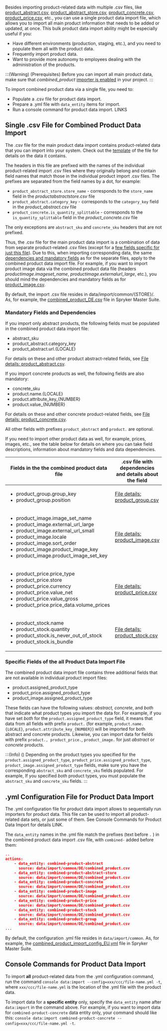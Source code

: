 Besides importing product-related data with multiple .csv files, like [product_abstract.csv](https://documentation.spryker.com/docs/file-details-product-abstractcsv#file-details--product_abstract-csv), [product_abstract_store.csv](https://documentation.spryker.com/docs/file-details-product-abstract-storecsv#file-details--product_abstract_store-csv), [product_concrete.csv](https://documentation.spryker.com/docs/file-details-product-concretecsv#file-details--product_concrete-csv), [product_price.csv](https://documentation.spryker.com/docs/file-details-product-pricecsv#file-details--product_price-csv), etc., you can use a single product data import file, which allows you to import all main product information that needs to be added or updated, at once. This bulk product data import ability might be especially useful if you:

* Have different environments (production, staging, etc.), and you need to populate them all with the product data. 
* Frequently import product data.
* Want to provide more autonomy to employees dealing with the administration of the products.

:::(Warning) (Prerequisites)
Before you can import all main product data, make sure that *combined_product* [importer is enabled](https://documentation.spryker.com/docs/data-importers-review-implementation#implementation-overview) in your project.
:::

To import combined product data via a single file, you need to:

* Populate a .csv file for product data import.
* Prepare a .yml file with `data_entity` items for import.
* Run a console command for product data import. LINKS

## Single .csv File for Combined Product Data Import

The .csv file for the main product data import contains product-related data that you can import into your system. Check out the [template](https://spryker.s3.eu-central-1.amazonaws.com/docs/Developer+Guide/Back-End/Data+Manipulation/Data+Ingestion/Data+Import/Importing+Product+Data+With+a+Single+File/TEMPLATE+Product+import+with+single+file.csv) of the file for details on the data it contains.

The headers in this file are prefixed with the names of the individual product-related import .csv files where they originally belong and contain field names that match those in the individual product import .csv files. The prefixes are separated from the field names by a dot, for example:

* `product_abstract_store.store_name` - corresponds to the `store_name` field in the *productabstractstore.csv* file
* `product_abstract.category_key` - corresponds to the `category_key` field in the *product_abstract.csv* file
* `product_concrete.is_quantity_splittable` -  corresponds to the `is_quantity_splittable` field in the *product_concrete.csv* file

The only exceptions are `abstract_sku` and `concrete_sku` headers that are not prefixed.

Thus, the .csv file for the main product data import is a combination of data from separate product-related .csv files (except for a [few fields specific for just this file](specific-fields)). Due to this, when importing corresponding data, the same [dependencies and mandatory fields](#mandatory-fields) as for the separate files, apply to the combined product data import file. For example, if you want to import product image data via the combined product data file (headers *productimage.imageset_name*, *productimage.externalurl_large*, etc.), you should mind the dependencies and mandatory fields as for [product_image.csv](https://documentation.spryker.com/docs/file-details-product-imagecsv#file-details--product_image-csv). 

By default, the import .csv file resides in data/import/common/{STORE}/. As, for example, the [combined_product_DE.csv](https://github.com/spryker-shop/suite/blob/master/data/import/common/DE/combined_product.csv) file in Spryker Master Suite.

<a name="mandatory-fields"></a>

### Mandatory Fields and Dependencies
If you import only abstract products, the following fields must be populated in the combined product data import file:

* abstract_sku
* product_abstract.category_key
* product_abstract.url.{LOCALE}

For details on these and other product abstract-related fields, see [File details: product_abstract.csv](https://documentation.spryker.com/docs/file-details-product-abstractcsv#file-details--product_abstract-csv).

If you import concrete products as well, the following fields are also mandatory:

* concrete_sku
* product.name.{LOCALE}
* product.attribute_key_{NUMBER}
* product.value_{NUMBER}

For details on these and other concrete product-related fields, see [File details: product_concrete.csv](https://documentation.spryker.com/docs/file-details-product-concretecsv#file-details--product_concrete-csv).

All other fields with prefixes `product_abstract` and `product.` are optional.

If you need to import other product data as well, for example, prices, images, etc., see the table below for details on where you can take field descriptions, information about mandatory fields and data dependencies.


| Fields in the  the combined product data file | .csv file with dependencies and details about the field |
| --- | --- |
| <ul><li>product_group.group_key</li><li>product_group.position</li></ul> | [File details: product_group.csv](https://documentation.spryker.com/docs/file-details-product-groupcsv#file-details--product_group-csv) |
|<ul><li>product_image.image_set_name</li><li>product_image.external_url_large</li><li>product_image.external_url_small</li><li>product_image.locale</li><li>product_image.sort_order</li><li>product_image.product_image_key</li><li>product_image.product_image_set_key</li></ul> | [File details: product_image.csv](https://documentation.spryker.com/docs/file-details-product-imagecsv#file-details--product_image-csv) |
| <ul><li>product_price.price_type</li><li>product_price.store</li><li>product_price.currency</li><li>product_price.value_net</li><li>product_price.value_gross</li><li>product_price.price_data.volume_prices</li></ul> | [File details: product_price.csv](https://documentation.spryker.com/docs/file-details-product-pricecsv#file-details--product_price-csv) |
| <ul><li>product_stock.name</li><li>product_stock.quantity</li><li>product_stock.is_never_out_of_stock</li><li>product_stock.is_bundle</li></ul> | [File details: product_stock.csv](https://documentation.spryker.com/docs/file-details-product-stockcsv#file-details--product_stock-csv) |

<a name="specific-fields"></a>

### Specific Fields of the all Product Data Import File 
The combined product data import file contains three additional fields that are not available in individual product import files: 

* product.assigned_product_type
* product_price.assigned_product_type
* product_image.assigned_product_type

These fields can have the following values: *abstract, concrete*, and *both* that indicate what product types you import the data for. For example, if you have set *both* for the `product.assigned_product_type` field, it means that data from all fields with prefix `product.` (for example, `product.name.{LOCALE}`, `product.attribute_key_{NUMBER}`) will be imported for both abstract and concrete products. Likewise, you can import data for fields with prefix `product., product_price.`, `product_image.` for just *abstract* or *concrete* products.

:::(Info) ()
Depending on the product types you specified for the `product.assigned_product_type`, `product_price.assigned_product_type`, `product_image.assigned_product_type` fields, make sure you have the corresponding `abstract_sku` and `concrete_sku` fields populated. For example, If you specified *both* product types, you must populate the `abstract_sku` and `concrete_sku` fields.
:::

## .yml Configuration File for Product Data Import
The .yml configuration file for product data import allows to sequentially run importers for product data. This file can be used to import all product-related data sets, or just some of them. See Console Commands for Product Data Import for details LINK.

The `data_entity` names in the .yml file match the prefixes (text before `.` ) in the combined product data import .csv file, with `combined-` added before them:

```JSON
..
actions:
    - data_entity: combined-product-abstract
      source: data/import/common/DE/combined_product.csv
    - data_entity: combined-product-abstract-store
      source: data/import/common/DE/combined_product.csv
    - data_entity: combined-product-concrete
      source: data/import/common/DE/combined_product.csv
    - data_entity: combined-product-image
      source: data/import/common/DE/combined_product.csv
    - data_entity: combined-product-price
      source: data/import/common/DE/combined_product.csv
    - data_entity: combined-product-stock
      source: data/import/common/DE/combined_product.csv
    - data_entity: combined-product-group
      source: data/import/common/DE/combined_product.csv
...
```

By default, the configuration .yml file resides in `data/import/common`.  As, for example, the [combined_product_import_config_EU.yml](https://github.com/spryker-shop/suite/blob/master/data/import/common/combined_product_import_config_EU.yml) file in Spryker Master Suite. 

## Console Commands for Product Data Import 
To import **all** product-related data from the .yml configuration command, run the command `console data:import --config=xxx/ccc/file-name.yml -t`, where `xxx/ccc/file-name.yml` is the location of the .yml file with the product data. 

To import data for a **specific entity** only, specify the `data_entity` name after `data:import` in the command above. For example, if you want to import data for `combined-product-concrete` data entity only, your command should like this: `console data:import combined-product-concrete --config=xxx/ccc/file-name.yml -t`.
